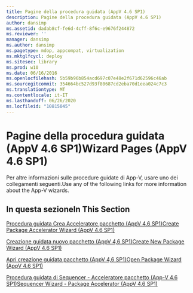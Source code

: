 ```yaml
---
title: Pagine della procedura guidata (AppV 4.6 SP1)
description: Pagine della procedura guidata (AppV 4.6 SP1)
author: dansimp
ms.assetid: dadab8cf-fe6d-4cff-8f6c-e9676f244872
ms.reviewer: ''
manager: dansimp
ms.author: dansimp
ms.pagetype: mdop, appcompat, virtualization
ms.mktglfcycl: deploy
ms.sitesec: library
ms.prod: w10
ms.date: 06/16/2016
ms.openlocfilehash: 5b59b96b854acd697c07e48e2f671d62596c46ab
ms.sourcegitcommit: 354664bc527d93f80687cd2eba70d1eea024c7c3
ms.translationtype: MT
ms.contentlocale: it-IT
ms.lasthandoff: 06/26/2020
ms.locfileid: "10815045"
---
```

# <span data-ttu-id="477d6-103">Pagine della procedura guidata (AppV 4.6 SP1)</span><span class="sxs-lookup"><span data-stu-id="477d6-103">Wizard Pages (AppV 4.6 SP1)</span></span>


<span data-ttu-id="477d6-104">Per altre informazioni sulle procedure guidate di App-V, usare uno dei collegamenti seguenti.</span><span class="sxs-lookup"><span data-stu-id="477d6-104">Use any of the following links for more information about the App-V wizards.</span></span>

## <span data-ttu-id="477d6-105">In questa sezione</span><span class="sxs-lookup"><span data-stu-id="477d6-105">In This Section</span></span>


<a href="" id="create-package-accelerator-wizard--appv-4-6-sp1-"></a>[<span data-ttu-id="477d6-106">Procedura guidata Crea Acceleratore pacchetto (AppV 4.6 SP1)</span><span class="sxs-lookup"><span data-stu-id="477d6-106">Create Package Accelerator Wizard (AppV 4.6 SP1)</span></span>](create-package-accelerator-wizard--appv-46-sp1-.md)  

<a href="" id="create-new-package-wizard---appv-4-6-sp1-"></a>[<span data-ttu-id="477d6-107">Creazione guidata nuovo pacchetto (AppV 4,6 SP1)</span><span class="sxs-lookup"><span data-stu-id="477d6-107">Create New Package Wizard (AppV 4.6 SP1)</span></span>](create-new-package-wizard---appv-46-sp1-.md)  

<a href="" id="open-package-wizard---appv-4-6-sp1-"></a>[<span data-ttu-id="477d6-108">Apri creazione guidata pacchetto (AppV 4,6 SP1)</span><span class="sxs-lookup"><span data-stu-id="477d6-108">Open Package Wizard (AppV 4.6 SP1)</span></span>](open-package-wizard---appv-46-sp1-.md)  

<a href="" id="sequencer-wizard---package-accelerator--appv-4-6-sp1-"></a>[<span data-ttu-id="477d6-109">Procedura guidata di Sequencer - Acceleratore pacchetto (App-V 4.6 SP1)</span><span class="sxs-lookup"><span data-stu-id="477d6-109">Sequencer Wizard - Package Accelerator (AppV 4.6 SP1)</span></span>](sequencer-wizard---package-accelerator--appv-46-sp1-.md)  

 

 





